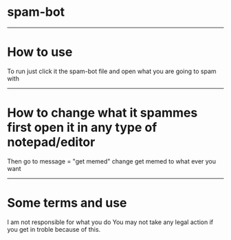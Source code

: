 # spam-bot
--------------------------------------------------------------------------------------------------------------------------------------------------------------------------------
# How to use
To run just click it the spam-bot file and open what you are going to spam with

--------------------------------------------------------------------------------------------------------------------------------------------------------------------------------

# How to change what it spammes first open it in any type of notepad/editor
Then go to message = "get memed"
change get memed to what ever you want


--------------------------------------------------------------------------------------------------------------------------------------------------------------------------------

# Some terms and use

I am not responsible for what you do
You may not take any legal action if you get in troble because of this.
